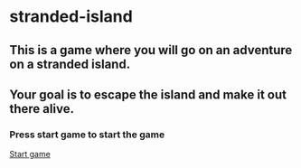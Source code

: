 # stranded-island 

## This is a game where you will go on an adventure on a stranded island.
## Your goal is to escape the island and make it out there alive.

### Press start game to start the game

[Start game](startgame.md)